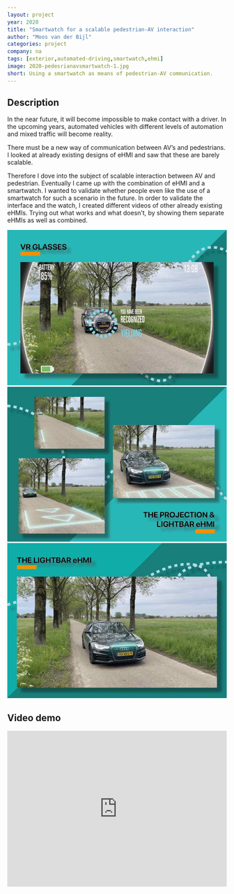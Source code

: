 ```yaml
---
layout: project
year: 2020
title: "Smartwatch for a scalable pedestrian-AV interaction"
author: "Moos van der Bijl"
categories: project
company: na
tags: [exterior,automated-driving,smartwatch,ehmi]
image: 2020-pedesrianavsmartwatch-1.jpg
short: Using a smartwatch as means of pedestrian-AV communication.
---
```


## Description
In the near future, it will become impossible to make contact with a driver. In the upcoming years, automated vehicles with different levels of automation and mixed traffic will become reality.

There must be a new way of communication between AV’s and pedestrians. I looked at already existing designs of eHMI and saw that these are barely scalable.

Therefore I dove into the subject of scalable interaction between AV and pedestrian. Eventually I came up with the combination of eHMI and a smartwatch. I wanted to validate whether people even like the use of a smartwatch for such a scenario in the future. In order to validate the interface and the watch, I created different videos of other already existing eHMIs. Trying out what works and what doesn’t, by showing them separate eHMIs as well as combined.

<div class="project-image">
  <img src="/assets/img/2020-pedesrianavsmartwatch-2.jpg">
</div>
<div class="project-image">
  <img src="/assets/img/2020-pedesrianavsmartwatch-3.jpg">
</div>
<div class="project-image">
  <img src="/assets/img/2020-pedesrianavsmartwatch-4.jpg">
</div>

## Video demo
<iframe style="display:inline-block; border:0px solid #FFF; width: 100%; height: 358px" src="https://www.youtube.com/embed/qSzafiCF9mw?playlist=qSzafiCF9mw&loop=1&autoplay=1&mute=1" frameborder="0" allowfullscreen></iframe>


